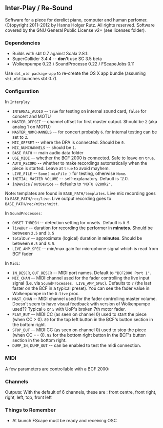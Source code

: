 ## Inter-Play / Re-Sound

Software for a piece for derelict piano, computer and human perfomer. (C)opyright 2011&ndash;2012 by Hanns Holger Rutz. All rights reserved. Software covered by the GNU General Public License v2+ (see licenses folder).

### Dependencies

 - Builds with sbt 0.7 against Scala 2.8.1.
 - SuperCollider 3.4.4 -- __don't__ use SC 3.5 beta
 - Wolkenpumpe 0.23 / SoundProcesse 0.22 / FScapeJobs 0.11

Use `sbt_old package-app` to re-create the OS X app bundle (assuming `sbt_old` launches sbt 0.7).

### Configuration

In `Interplay`

 - `INTERNAL_AUDIO`     -- `true` for testing on internal sound card, `false` for concert and MOTU
 - `MASTER_OFFSET`      -- channel offset for first master output. Should be `2` (aka analog 1 on MOTU)
 - `MASTER_NUMCHANNELS` -- for concert probably `6`. for internal testing can be set to `2`.
 - `MIC_OFFSET`         -- where the DPA is connected. Should be `0`.
 - `MIC_NUMCHANNELS`    -- should be `1`.
 - `BASE_PATH`          -- main audio data folder
 - `USE_MIDI`           -- whether the BCF 2000 is connected. Safe to leave on `true`.
 - `AUTO_RECORD`        -- whether to make recordings automatically when the piece is started. Leave at `true` to avoid mayhem.
 - `LIVE_FILE`          -- `Some( micFile )` for testing, otherwise `None`.
 - `INITIAL_MASTER_VOLUME` -- self-explanatory. Default is `2.0.
 - `inDevice` / `outDevice` -- defaults to `"MOTU 828mk2"`.

Note: templates are found in `BASE_PATH/templates`. Live mic recording goes to `BASE_PATH/rec/live`. Live output recording goes to `BASE_PATH/rec/mitschnitt`.

In `SoundProcesses`:

 - `ONSET_THRESH`       -- detection setting for onsets. Default is `0.5`
 - `liveDur`            -- duration for recording the performer in __minutes__. Should be between `2.5` and `3.5`
 - `totalDur`           -- approximate (logical) duration in __minutes__. Should be between `6.5` and `8.5`.
 - `LIVE_AMP_SPEC`      -- min/max gain for microphone signal which is read from BCF fader

In `Midi`:

 - `IN_DESCR`, `OUT_DESCR` -- MIDI port names. Default to `"BCF2000 Port 1"`.
 - `MIC_CHAN`           -- MIDI channel used for the fader controlling the live input signal (i.e. via `SoundProcesses. LIVE_AMP_SPEC`). Defaults to `7` (the last faster on the BCF in a typical preset). You can see the fader value in Wolkenpumpe in the `O-live` proc.
 - `MAST_CHAN`		-- MIDI channel used for the fader controlling master volume. Doesn't seem to have visual feedback with version of Wolkenpumpe used?? Typical `6` or `5` with UoP's broken 7th motor fader.
 - `PLAY_BUT`   -- MIDI CC (as seen on channel 0) used to start the piece (when CC > 0). `89` for the top left button in the BCF's button section in the bottom right.
 - `STOP_BUT`   -- MIDI CC (as seen on channel 0) used to stop the piece (when CC == 0). `92` for the bottom right button in the BCF's button section in the bottom right.
 - `DUMP_IN`, `DUMP_OUT` -- can be enabled to test the midi connection.

### MIDI

A few parameters are controllable with a BCF 2000:

### Channels

Outputs: With the default of 6 channels, these are : front centre, front right, right, left, top, front left

### Things to Remember

 - At launch FScape must be ready and receiving OSC
